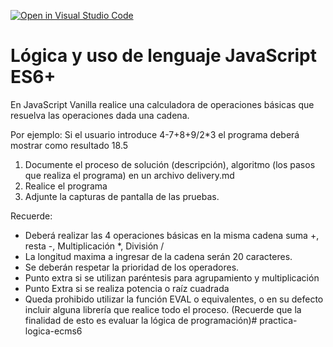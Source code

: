 [![Open in Visual Studio Code](https://classroom.github.com/assets/open-in-vscode-f059dc9a6f8d3a56e377f745f24479a46679e63a5d9fe6f495e02850cd0d8118.svg)](https://classroom.github.com/online_ide?assignment_repo_id=7353801&assignment_repo_type=AssignmentRepo)
# Lógica y uso de lenguaje JavaScript ES6+

En JavaScript Vanilla  realice una calculadora de operaciones básicas que 
resuelva las operaciones dada una cadena. 

Por ejemplo: Si el usuario introduce 4-7+8+9/2*3 el programa deberá mostrar como 
resultado 18.5 

1. Documente el proceso de solución (descripción), algoritmo (los pasos que 
realiza el programa) en un archivo delivery.md
2. Realice el programa
3. Adjunte la capturas de pantalla de las pruebas.

Recuerde: 
- Deberá realizar las 4 operaciones básicas en la misma cadena suma +, resta -, 
Multiplicación *, División / 
- La longitud maxima a ingresar de la cadena serán 20 caracteres.
- Se deberán respetar la prioridad de los operadores.
- Punto extra si se utilizan paréntesis para agrupamiento y multiplicación 
- Punto Extra si se realiza potencia o raíz cuadrada
- Queda prohibido utilizar la función EVAL o equivalentes, o en su defecto incluir 
alguna librería que realice todo el proceso. (Recuerde que la finalidad de esto es 
evaluar la lógica de programación)# practica-logica-ecms6
